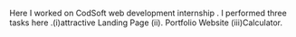 Here I worked on CodSoft web development internship . I performed three tasks here .(i)attractive Landing Page
(ii). Portfolio Website
(iii)Calculator.
